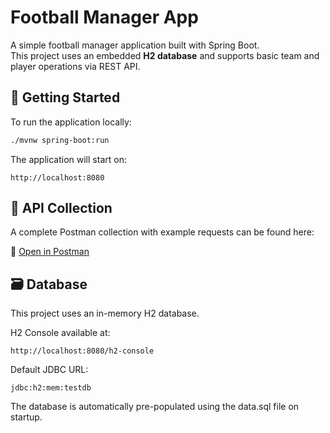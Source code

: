 # Football Manager App

A simple football manager application built with Spring Boot.  
This project uses an embedded **H2 database** and supports basic team and player operations via REST API.

## 🚀 Getting Started

To run the application locally:

```bash
./mvnw spring-boot:run
```
The application will start on:
```
http://localhost:8080
```
## 📮 API Collection
A complete Postman collection with example requests can be found here:

🔗 [Open in Postman](https://www.postman.com/essur/workspace/public-workspace/collection/24976968-9a4c3c66-6540-455c-a886-c7884b0073f5?action=share&source=copy-link&creator=24976968)



## 🗃️ Database

This project uses an in-memory H2 database.

H2 Console available at:
```
http://localhost:8080/h2-console
```
Default JDBC URL:
```
jdbc:h2:mem:testdb
```
The database is automatically pre-populated using the data.sql file on startup.
